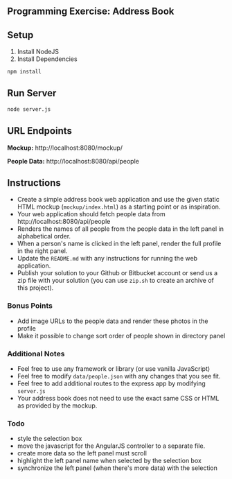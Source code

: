 Programming Exercise: Address Book
---

## Setup
1. Install NodeJS
2. Install Dependencies
```bash
npm install
```

## Run Server
```bash
node server.js
```

## URL Endpoints
**Mockup:**
http://localhost:8080/mockup/

**People Data:**
http://localhost:8080/api/people

## Instructions
- Create a simple address book web application and use the given static
  HTML mockup (`mockup/index.html`) as a starting point or as inspiration.
- Your web application should fetch people data from http://localhost:8080/api/people
- Renders the names of all people from the people data in the left panel
  in alphabetical order.
- When a person's name is clicked in the left panel, render the full profile in the right panel.
- Update the `README.md` with any instructions for running the web application.
- Publish your solution to your Github or Bitbucket account or send us a zip file with your solution
  (you can use `zip.sh` to create an archive of this project).

### Bonus Points
- Add image URLs to the people data and render these photos in the profile
- Make it possible to change sort order of people shown in directory panel

### Additional Notes
- Feel free to use any framework or library (or use vanilla JavaScript)
- Feel free to modify `data/people.json` with any changes that you see fit.
- Feel free to add additional routes to the express app by modifying `server.js`
- Your address book does not need to use the exact same CSS or HTML as provided
  by the mockup.

### Todo
- style the selection box
- move the javascript for the AngularJS controller to a separate file.
- create more data so the left panel must scroll
- highlight the left panel name when selected by the selection box
- synchronize the left panel (when there's more data) with the selection